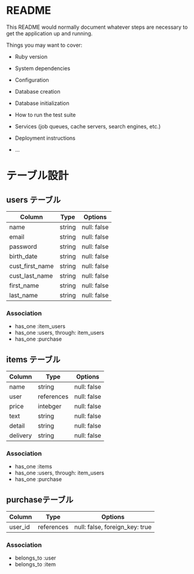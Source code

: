 # README

This README would normally document whatever steps are necessary to get the
application up and running.

Things you may want to cover:

* Ruby version

* System dependencies

* Configuration

* Database creation

* Database initialization

* How to run the test suite

* Services (job queues, cache servers, search engines, etc.)

* Deployment instructions

* ...

# テーブル設計

## users テーブル


| Column          | Type   | Options     |
| --------        | ------ | ----------- |
| name            | string | null: false |
| email           | string | null: false |
| password        | string | null: false |
| birth_date      | string | null: false |
| cust_first_name | string | null: false |
| cust_last_name  | string | null: false |
| first_name      | string | null: false |
| last_name       | string | null: false |


### Association

- has_one :item_users
- has_one :users, through: item_users
- has_one :purchase

## items テーブル

| Column     | Type       | Options     |
| ------     | ------     | ----------- |
| name       | string     | null: false |
|user        | references | null: false |
|price       | intebger   | null: false |
|text        | string     | null: false |
|detail      | string     | null: false |
|delivery    | string     | null: false |


### Association

- has_one :items
- has_one :users, through: item_users
- has_one :purchase

## purchaseテーブル

| Column        | Type       | Options                        |
| ------        | ---------- | ------------------------------ |
| user_id       | references | null: false, foreign_key: true |                       

### Association

- belongs_to :user
- belongs_to :item

